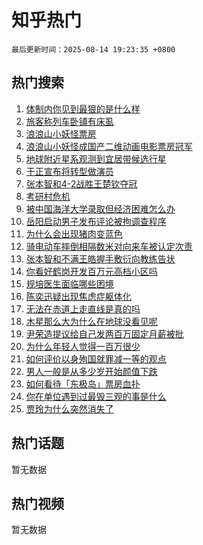 # 知乎热门

`最后更新时间：2025-08-14 19:23:35 +0800`

## 热门搜索

1. [体制内你见到最狠的是什么样](https://www.zhihu.com/search?q=%E4%BD%93%E5%88%B6%E5%86%85%E4%BD%A0%E8%A7%81%E5%88%B0%E6%9C%80%E7%8B%A0%E7%9A%84%E6%98%AF%E4%BB%80%E4%B9%88%E6%A0%B7)
1. [旅客称列车卧铺有床虱](https://www.zhihu.com/search?q=%E6%97%85%E5%AE%A2%E7%A7%B0%E5%88%97%E8%BD%A6%E5%8D%A7%E9%93%BA%E6%9C%89%E5%BA%8A%E8%99%B1)
1. [浪浪山小妖怪票房](https://www.zhihu.com/search?q=%E6%B5%AA%E6%B5%AA%E5%B1%B1%E5%B0%8F%E5%A6%96%E6%80%AA%E7%A5%A8%E6%88%BF)
1. [浪浪山小妖怪成国产二维动画电影票房冠军](https://www.zhihu.com/search?q=%E6%B5%AA%E6%B5%AA%E5%B1%B1%E5%B0%8F%E5%A6%96%E6%80%AA%E6%88%90%E5%9B%BD%E4%BA%A7%E4%BA%8C%E7%BB%B4%E5%8A%A8%E7%94%BB%E7%94%B5%E5%BD%B1%E7%A5%A8%E6%88%BF%E5%86%A0%E5%86%9B)
1. [地球附近星系观测到宜居带候选行星](https://www.zhihu.com/search?q=%E5%9C%B0%E7%90%83%E9%99%84%E8%BF%91%E6%98%9F%E7%B3%BB%E8%A7%82%E6%B5%8B%E5%88%B0%E5%AE%9C%E5%B1%85%E5%B8%A6%E5%80%99%E9%80%89%E8%A1%8C%E6%98%9F)
1. [于正宣布将转型做演员](https://www.zhihu.com/search?q=%E4%BA%8E%E6%AD%A3%E5%AE%A3%E5%B8%83%E5%B0%86%E8%BD%AC%E5%9E%8B%E5%81%9A%E6%BC%94%E5%91%98)
1. [张本智和4-2战胜王楚钦夺冠](https://www.zhihu.com/search?q=%E5%BC%A0%E6%9C%AC%E6%99%BA%E5%92%8C4-2%E6%88%98%E8%83%9C%E7%8E%8B%E6%A5%9A%E9%92%A6%E5%A4%BA%E5%86%A0)
1. [考研村危机](https://www.zhihu.com/search?q=%E8%80%83%E7%A0%94%E6%9D%91%E5%8D%B1%E6%9C%BA)
1. [被中国海洋大学录取但经济困难怎么办](https://www.zhihu.com/search?q=%E8%A2%AB%E4%B8%AD%E5%9B%BD%E6%B5%B7%E6%B4%8B%E5%A4%A7%E5%AD%A6%E5%BD%95%E5%8F%96%E4%BD%86%E7%BB%8F%E6%B5%8E%E5%9B%B0%E9%9A%BE%E6%80%8E%E4%B9%88%E5%8A%9E)
1. [岳阳启动男子发布评论被拘调查程序](https://www.zhihu.com/search?q=%E5%B2%B3%E9%98%B3%E5%90%AF%E5%8A%A8%E7%94%B7%E5%AD%90%E5%8F%91%E5%B8%83%E8%AF%84%E8%AE%BA%E8%A2%AB%E6%8B%98%E8%B0%83%E6%9F%A5%E7%A8%8B%E5%BA%8F)
1. [为什么会出现猪肉变蓝色](https://www.zhihu.com/search?q=%E4%B8%BA%E4%BB%80%E4%B9%88%E4%BC%9A%E5%87%BA%E7%8E%B0%E7%8C%AA%E8%82%89%E5%8F%98%E8%93%9D%E8%89%B2)
1. [骑电动车摔倒相隔数米对向来车被认定次责](https://www.zhihu.com/search?q=%E9%AA%91%E7%94%B5%E5%8A%A8%E8%BD%A6%E6%91%94%E5%80%92%E7%9B%B8%E9%9A%94%E6%95%B0%E7%B1%B3%E5%AF%B9%E5%90%91%E6%9D%A5%E8%BD%A6%E8%A2%AB%E8%AE%A4%E5%AE%9A%E6%AC%A1%E8%B4%A3)
1. [张本智和不满王皓握手敷衍向教练告状](https://www.zhihu.com/search?q=%E5%BC%A0%E6%9C%AC%E6%99%BA%E5%92%8C%E4%B8%8D%E6%BB%A1%E7%8E%8B%E7%9A%93%E6%8F%A1%E6%89%8B%E6%95%B7%E8%A1%8D%E5%90%91%E6%95%99%E7%BB%83%E5%91%8A%E7%8A%B6)
1. [你看好鹤岗开发百万元高档小区吗](https://www.zhihu.com/search?q=%E4%BD%A0%E7%9C%8B%E5%A5%BD%E9%B9%A4%E5%B2%97%E5%BC%80%E5%8F%91%E7%99%BE%E4%B8%87%E5%85%83%E9%AB%98%E6%A1%A3%E5%B0%8F%E5%8C%BA%E5%90%97)
1. [规培医生面临哪些困境](https://www.zhihu.com/search?q=%E8%A7%84%E5%9F%B9%E5%8C%BB%E7%94%9F%E9%9D%A2%E4%B8%B4%E5%93%AA%E4%BA%9B%E5%9B%B0%E5%A2%83)
1. [陈奕迅疑出现焦虑症躯体化](https://www.zhihu.com/search?q=%E9%99%88%E5%A5%95%E8%BF%85%E7%96%91%E5%87%BA%E7%8E%B0%E7%84%A6%E8%99%91%E7%97%87%E8%BA%AF%E4%BD%93%E5%8C%96)
1. [无法在赤道上走直线是真的吗](https://www.zhihu.com/search?q=%E6%97%A0%E6%B3%95%E5%9C%A8%E8%B5%A4%E9%81%93%E4%B8%8A%E8%B5%B0%E7%9B%B4%E7%BA%BF%E6%98%AF%E7%9C%9F%E7%9A%84%E5%90%97)
1. [木星那么大为什么在地球没看见呢](https://www.zhihu.com/search?q=%E6%9C%A8%E6%98%9F%E9%82%A3%E4%B9%88%E5%A4%A7%E4%B8%BA%E4%BB%80%E4%B9%88%E5%9C%A8%E5%9C%B0%E7%90%83%E6%B2%A1%E7%9C%8B%E8%A7%81%E5%91%A2)
1. [尹荣造提议给自己发两百万固定月薪被批](https://www.zhihu.com/search?q=%E5%B0%B9%E8%8D%A3%E9%80%A0%E6%8F%90%E8%AE%AE%E7%BB%99%E8%87%AA%E5%B7%B1%E5%8F%91%E4%B8%A4%E7%99%BE%E4%B8%87%E5%9B%BA%E5%AE%9A%E6%9C%88%E8%96%AA%E8%A2%AB%E6%89%B9)
1. [为什么年轻人觉得一百万很少](https://www.zhihu.com/search?q=%E4%B8%BA%E4%BB%80%E4%B9%88%E5%B9%B4%E8%BD%BB%E4%BA%BA%E8%A7%89%E5%BE%97%E4%B8%80%E7%99%BE%E4%B8%87%E5%BE%88%E5%B0%91)
1. [如何评价以身殉国就罪减一等的观点](https://www.zhihu.com/search?q=%E5%A6%82%E4%BD%95%E8%AF%84%E4%BB%B7%E4%BB%A5%E8%BA%AB%E6%AE%89%E5%9B%BD%E5%B0%B1%E7%BD%AA%E5%87%8F%E4%B8%80%E7%AD%89%E7%9A%84%E8%A7%82%E7%82%B9)
1. [男人一般是从多少岁开始颜值下跌](https://www.zhihu.com/search?q=%E7%94%B7%E4%BA%BA%E4%B8%80%E8%88%AC%E6%98%AF%E4%BB%8E%E5%A4%9A%E5%B0%91%E5%B2%81%E5%BC%80%E5%A7%8B%E9%A2%9C%E5%80%BC%E4%B8%8B%E8%B7%8C)
1. [如何看待「东极岛」票房血扑](https://www.zhihu.com/search?q=%E5%A6%82%E4%BD%95%E7%9C%8B%E5%BE%85%E3%80%8C%E4%B8%9C%E6%9E%81%E5%B2%9B%E3%80%8D%E7%A5%A8%E6%88%BF%E8%A1%80%E6%89%91)
1. [你在单位遇到过最毁三观的事是什么](https://www.zhihu.com/search?q=%E4%BD%A0%E5%9C%A8%E5%8D%95%E4%BD%8D%E9%81%87%E5%88%B0%E8%BF%87%E6%9C%80%E6%AF%81%E4%B8%89%E8%A7%82%E7%9A%84%E4%BA%8B%E6%98%AF%E4%BB%80%E4%B9%88)
1. [贾玲为什么突然消失了](https://www.zhihu.com/search?q=%E8%B4%BE%E7%8E%B2%E4%B8%BA%E4%BB%80%E4%B9%88%E7%AA%81%E7%84%B6%E6%B6%88%E5%A4%B1%E4%BA%86)

## 热门话题

暂无数据

## 热门视频

暂无数据